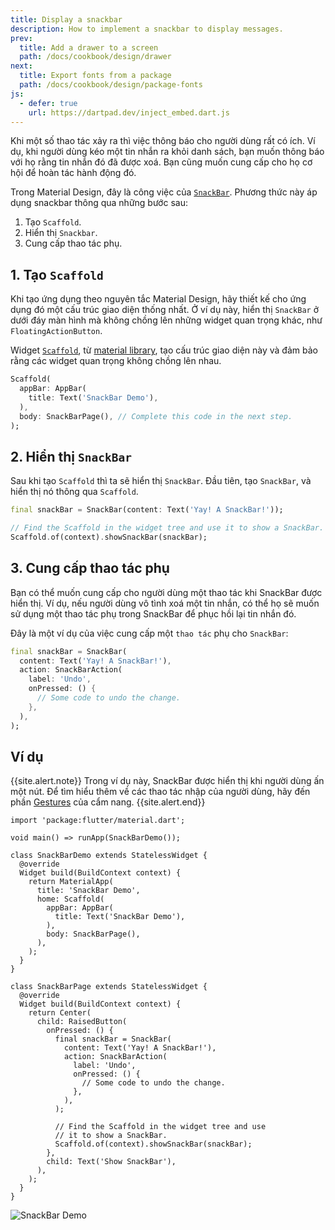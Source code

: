 ```yaml
---
title: Display a snackbar
description: How to implement a snackbar to display messages.
prev:
  title: Add a drawer to a screen
  path: /docs/cookbook/design/drawer
next:
  title: Export fonts from a package
  path: /docs/cookbook/design/package-fonts
js:
  - defer: true
    url: https://dartpad.dev/inject_embed.dart.js
---
```


Khi một số thao tác xảy ra thì việc thông báo cho người dùng rất có ích.
Ví dụ, khi người dùng kéo một tin nhắn ra khỏi danh sách, bạn muốn thông báo
với họ rằng tin nhắn đó đã được xoá.
Bạn cũng muốn cung cấp cho họ cơ hội để hoàn tác hành động đó.

Trong Material Design, đây là công việc của [`SnackBar`][].
Phương thức này áp dụng snackbar thông qua những bước sau:

  1. Tạo `Scaffold`.
  2. Hiển thị `Snackbar`.
  3. Cung cấp thao tác phụ.

## 1. Tạo `Scaffold`

Khi tạo ứng dụng theo nguyên tắc Material Design,
hãy thiết kế cho ứng dụng đó một cấu trúc giao diện thống nhất.
Ở ví dụ này, hiển thị `SnackBar` ở dưới đáy màn hình mà không chồng lên
những widget quan trọng khác, như `FloatingActionButton`.

Widget [`Scaffold`][], từ [material library][],
tạo cấu trúc giao diện này và đảm bảo rằng các widget quan trọng
không chồng lên nhau.

<!-- skip -->
```dart
Scaffold(
  appBar: AppBar(
    title: Text('SnackBar Demo'),
  ),
  body: SnackBarPage(), // Complete this code in the next step.
);
```

## 2. Hiển thị `SnackBar`

Sau khi tạo `Scaffold` thì ta sẽ hiển thị `SnackBar`.
Đầu tiên, tạo `SnackBar`, và hiển thị nó thông qua `Scaffold`.

<!-- skip -->
```dart
final snackBar = SnackBar(content: Text('Yay! A SnackBar!'));

// Find the Scaffold in the widget tree and use it to show a SnackBar.
Scaffold.of(context).showSnackBar(snackBar);
```

## 3. Cung cấp thao tác phụ

Bạn có thể muốn cung cấp cho người dùng một thao tác khi
SnackBar được hiển thị.
Ví dụ, nếu người dùng vô tình xoá một tin nhắn,
có thể họ sẽ muốn sử dụng một thao tác phụ trong SnackBar để phục hồi lại
tin nhắn đó.

Đây là một ví dụ của việc cung cấp
một `thao tác` phụ cho `SnackBar`:

<!-- skip -->
```dart
final snackBar = SnackBar(
  content: Text('Yay! A SnackBar!'),
  action: SnackBarAction(
    label: 'Undo',
    onPressed: () {
      // Some code to undo the change.
    },
  ),
);
```

## Ví dụ

{{site.alert.note}}
  Trong ví dụ này, SnackBar được hiển thị khi người dùng ấn một nút.
  Để tìm hiểu thêm về các thao tác nhập của người dùng,
  hãy đến phần [Gestures][] của cẩm nang.
{{site.alert.end}}

```run-dartpad:theme-light:mode-flutter:run-true:width-100%:height-600px:split-60:ga_id-interactive_example
import 'package:flutter/material.dart';

void main() => runApp(SnackBarDemo());

class SnackBarDemo extends StatelessWidget {
  @override
  Widget build(BuildContext context) {
    return MaterialApp(
      title: 'SnackBar Demo',
      home: Scaffold(
        appBar: AppBar(
          title: Text('SnackBar Demo'),
        ),
        body: SnackBarPage(),
      ),
    );
  }
}

class SnackBarPage extends StatelessWidget {
  @override
  Widget build(BuildContext context) {
    return Center(
      child: RaisedButton(
        onPressed: () {
          final snackBar = SnackBar(
            content: Text('Yay! A SnackBar!'),
            action: SnackBarAction(
              label: 'Undo',
              onPressed: () {
                // Some code to undo the change.
              },
            ),
          );

          // Find the Scaffold in the widget tree and use
          // it to show a SnackBar.
          Scaffold.of(context).showSnackBar(snackBar);
        },
        child: Text('Show SnackBar'),
      ),
    );
  }
}
```

<noscript>
  <img src="/images/cookbook/snackbar.gif" alt="SnackBar Demo" class="site-mobile-screenshot" />
</noscript>


[Gestures]: /docs/cookbook#gestures
[`Scaffold`]: {{site.api}}/flutter/material/Scaffold-class.html
[`SnackBar`]: {{site.api}}/flutter/material/SnackBar-class.html
[material library]: {{site.api}}/flutter/material/material-library.html
